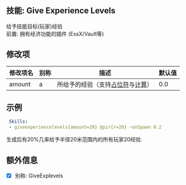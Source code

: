 技能: Give Experience Levels
--------------------------

给予技能目标(玩家)经验  
前置: 拥有经济功能的插件 (EssX/Vault等)

修改项
----------

| 修改项名 | 别称    | 描述                                                                                                    | 默认值 |
|-----------|------------|----------------------------------------------------------------------------------------------------------------|---------------|
| amount | a | 所给予的经验（支持[占位符](技能/占位符)与[计算](技能/计算)） | 0.0 |

示例
--------

```yaml
 Skills:
 - giveexperiencelevels{amount=20} @pir{r=20} ~onSpawn 0.2
```
生成后有20%几率给予半径20米范围内的所有玩家20经验.

额外信息
---

- [x] 别称: GiveExplevels